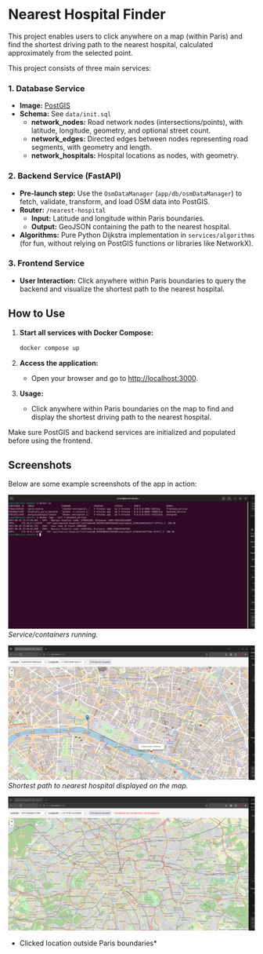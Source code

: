# Nearest Hospital Finder

This project enables users to click anywhere on a map (within Paris) and find the shortest driving path to the nearest hospital, calculated approximately from the selected point.

This project consists of three main services:

### 1. Database Service
- **Image:** [PostGIS](https://hub.docker.com/r/postgis/postgis/)
- **Schema:** See `data/init.sql`
  - **network_nodes:** Road network nodes (intersections/points), with latitude, longitude, geometry, and optional street count.
  - **network_edges:** Directed edges between nodes representing road segments, with geometry and length.
  - **network_hospitals:** Hospital locations as nodes, with geometry.

### 2. Backend Service (FastAPI)
- **Pre-launch step:** Use the `OsmDataManager` (`app/db/osmDataManager`) to fetch, validate, transform, and load OSM data into PostGIS.
- **Router:** `/nearest-hospital`
  - **Input:** Latitude and longitude within Paris boundaries.
  - **Output:** GeoJSON containing the path to the nearest hospital.
- **Algorithms:** Pure Python Dijkstra implementation in `services/algorithms` (for fun, without relying on PostGIS functions or libraries like NetworkX).

### 3. Frontend Service
- **User Interaction:** Click anywhere within Paris boundaries to query the backend and visualize the shortest path to the nearest hospital.

## How to Use

1. **Start all services with Docker Compose:**
   ```sh
   docker compose up
   ```

2. **Access the application:**

   - Open your browser and go to [http://localhost:3000](http://localhost:3000).

3. **Usage:**
   - Click anywhere within Paris boundaries on the map to find and display the shortest driving path to the nearest hospital.

Make sure PostGIS and backend services are initialized and populated before using the frontend.

## Screenshots

Below are some example screenshots of the app in action:

![containers running](images/container.png)
*Service/containers running.*


![Hospital Query Example](images/example1.png)
*Shortest path to nearest hospital displayed on the map.*


![Out of the city](images/example2.png)
* Clicked location outside Paris boundaries*